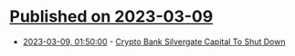 # [Published on 2023-03-09](index.md)

* [2023-03-09, 01:50:00](https://slashdot.org/story/23/03/09/0121241/crypto-bank-silvergate-capital-to-shut-down?utm_source=rss1.0mainlinkanon&utm_medium=feed) - [Crypto Bank Silvergate Capital To Shut Down](https://slashdot.org/story/23/03/09/0121241/crypto-bank-silvergate-capital-to-shut-down?utm_source=rss1.0mainlinkanon&utm_medium=feed)

